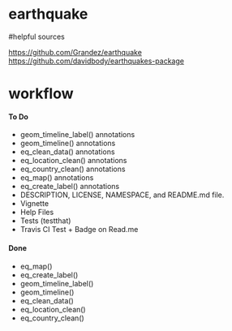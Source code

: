 # earthquake

#helpful sources

https://github.com/Grandez/earthquake
https://github.com/davidbody/earthquakes-package


# workflow

#### To Do
* geom_timeline_label() annotations
* geom_timeline() annotations
* eq_clean_data() annotations
* eq_location_clean() annotations
* eq_country_clean() annotations
* eq_map() annotations
* eq_create_label() annotations
* DESCRIPTION, LICENSE, NAMESPACE, and README.md file.
* Vignette
* Help Files 
* Tests (testthat)
* Travis CI Test + Badge on Read.me



#### Done
* eq_map()
* eq_create_label() 
* geom_timeline_label() 
* geom_timeline() 
* eq_clean_data()
* eq_location_clean()
* eq_country_clean()
